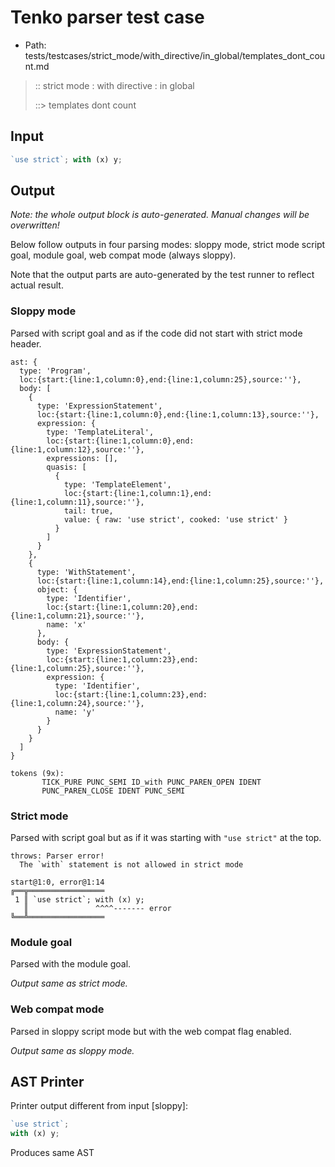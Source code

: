 # Tenko parser test case

- Path: tests/testcases/strict_mode/with_directive/in_global/templates_dont_count.md

> :: strict mode : with directive : in global
>
> ::> templates dont count

## Input

`````js
`use strict`; with (x) y;
`````

## Output

_Note: the whole output block is auto-generated. Manual changes will be overwritten!_

Below follow outputs in four parsing modes: sloppy mode, strict mode script goal, module goal, web compat mode (always sloppy).

Note that the output parts are auto-generated by the test runner to reflect actual result.

### Sloppy mode

Parsed with script goal and as if the code did not start with strict mode header.

`````
ast: {
  type: 'Program',
  loc:{start:{line:1,column:0},end:{line:1,column:25},source:''},
  body: [
    {
      type: 'ExpressionStatement',
      loc:{start:{line:1,column:0},end:{line:1,column:13},source:''},
      expression: {
        type: 'TemplateLiteral',
        loc:{start:{line:1,column:0},end:{line:1,column:12},source:''},
        expressions: [],
        quasis: [
          {
            type: 'TemplateElement',
            loc:{start:{line:1,column:1},end:{line:1,column:11},source:''},
            tail: true,
            value: { raw: 'use strict', cooked: 'use strict' }
          }
        ]
      }
    },
    {
      type: 'WithStatement',
      loc:{start:{line:1,column:14},end:{line:1,column:25},source:''},
      object: {
        type: 'Identifier',
        loc:{start:{line:1,column:20},end:{line:1,column:21},source:''},
        name: 'x'
      },
      body: {
        type: 'ExpressionStatement',
        loc:{start:{line:1,column:23},end:{line:1,column:25},source:''},
        expression: {
          type: 'Identifier',
          loc:{start:{line:1,column:23},end:{line:1,column:24},source:''},
          name: 'y'
        }
      }
    }
  ]
}

tokens (9x):
       TICK_PURE PUNC_SEMI ID_with PUNC_PAREN_OPEN IDENT
       PUNC_PAREN_CLOSE IDENT PUNC_SEMI
`````

### Strict mode

Parsed with script goal but as if it was starting with `"use strict"` at the top.

`````
throws: Parser error!
  The `with` statement is not allowed in strict mode

start@1:0, error@1:14
╔══╦═════════════════
 1 ║ `use strict`; with (x) y;
   ║               ^^^^------- error
╚══╩═════════════════

`````


### Module goal

Parsed with the module goal.

_Output same as strict mode._

### Web compat mode

Parsed in sloppy script mode but with the web compat flag enabled.

_Output same as sloppy mode._

## AST Printer

Printer output different from input [sloppy]:

````js
`use strict`;
with (x) y;
````

Produces same AST
